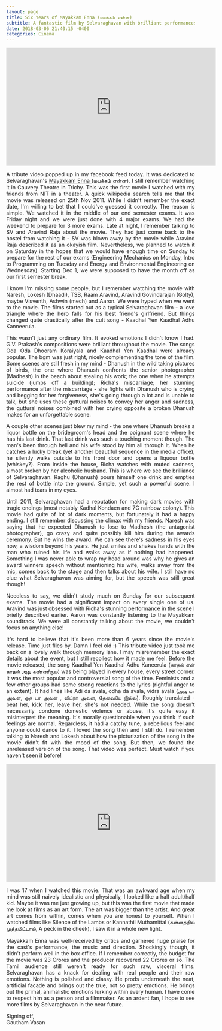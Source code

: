 ```yaml
---
layout: page
title: Six Years of Mayakkam Enna (மயக்கம் என்ன)
subtitle: A fantastic film by Selvaraghavan with brilliant performances from Richa and Dhanush
date: 2018-03-06 21:40:15 -0400
categories: Cinema
---
```


<center><iframe width="560" height="315" src="https://www.youtube.com/embed/H2Z0PCY6Dl0" frameborder="0" allow="autoplay; encrypted-media" allowfullscreen></iframe></center>

<p align="justify"> A tribute video popped up in my facebook feed today. It was dedicated to Selvaraghavan's <a href="https://en.wikipedia.org/wiki/Vaaranam_Aayiram"> Mayakkam Enna </a> (மயக்கம் என்ன). I still remember watching it in Cauvery Theatre in Trichy. This was the first movie I watched with my friends from NIT in a theater. A quick wikipedia search tells me that the movie was released on 25th Nov 2011. While I didn't remember the exact date, I'm willing to bet that I could've guessed it correctly. The reason is simple. We watched it in the middle of our end semester exams. It was Friday night and we were just done with 4 major exams. We had the weekend to prepare for 3 more exams. Late at night, I remember talking to SV and Aravind Raja about the movie. They had just come back to the hostel from watching it - SV was blown away by the movie while Aravind Raja described it as an okayish film. Nevertheless, we planned to watch it on Saturday in the hopes that we would have enough time on Sunday to prepare for the rest of our exams (Engineering Mechanics on Monday, Intro to Programming on Tuesday and Energy and Environmental Engineering on Wednesday). Starting Dec 1, we were supposed to have the month off as our first semester break. </p>

<p align="justify"> I know I'm missing some people, but I remember watching the movie with Naresh, Lokesh (Dhaadi), TSB, Raam Aravind, Aravind Govindarajan (Golty), maybe Visventh, Ashwin (mech) and Aaron. We were hyped when we went to the movie. The films started out as a typical Selvaraghavan film - a love triangle where the hero falls for his best friend's girlfriend. But things changed quite drastically after the cult song - Kaadhal Yen Kaadhal Adhu Kanneerula. </p>  

<p align="justify"> This wasn't just any ordinary film. It evoked emotions I didn't know I had. G.V. Prakash's compositions were brilliant throughout the movie. The songs Oda Oda Dhooram Koraiyala and Kaadhal Yen Kaadhal were already popular. The bgm was just right, nicely complementing the tone of the film. Some scenes are still fresh in my mind - Dhanush in the wild taking pictures of birds, the one where Dhanush confronts the senior photographer (Madhesh) in the beach about stealing his work; the one when he attempts suicide (jumps off a building); Richa's miscarriage; her stunning performance after the miscarriage - she fights with Dhanush who is crying and begging for her forgiveness, she's going through a lot and is unable to talk, but she uses these guttural noises to convey her anger and sadness, the guttural noises combined with her crying opposite a broken Dhanush makes for an unforgettable scene.</p>

<p align="justify">A couple other scenes just blew my mind - the one where Dhanush breaks a liquor bottle on the bridegroom's head and the poignant scene where he has his last drink. That last drink was such a touching moment though. The man's been through hell and his wife stood by him all through it. When he catches a lucky break (yet another beautiful sequence in the media office), he silently walks outside to his front door and opens a liquour bottle (whiskey?). From inside the house, Richa watches with muted sadness, almost broken by her alcoholic husband. This is where we see the brilliance of Selvaraghavan. Raghu (Dhanush) pours himself one drink and empties the rest of bottle into the ground. Simple, yet such a powerful scene. I almost had tears in my eyes. </p>

<p align="justify"> Until 2011, Selvaraghavan had a reputation for making dark movies with tragic endings (most notably Kadhal Kondaen and 7G rainbow colony). This movie had quite of lot of dark moments, but fortunately it had a happy ending. I still remember discussing the climax with my friends. Naresh was saying that he expected Dhanush to lose to Madhesh (the antagonist photographer), go crazy and quite possibly kill him during the awards ceremony. But he wins the award. We can see there's sadness in his eyes now, a wisdom beyond his years. He just smiles and shakes hands with the man who ruined his life and walks away as if nothing had happened. Something I was never able to wrap my head around was why he gives an award winners speech without mentioning his wife, walks away from the mic, comes back to the stage and then talks about his wife. I still have no clue what Selvaraghavan was aiming for, but the speech was still great though! </p>

<p align="justify"> Needless to say, we didn't study much on Sunday for our subsequent exams. The movie had a significant impact on every single one of us. Aravind was just obsessed with Richa's stunning performance in the scene I briefly described earlier. Aaron was constantly listening to the Mayakkam soundtrack. We were all constantly talking about the movie, we couldn't focus on anything else!  </p> 

<p align="justify">It's hard to believe that it's been more than 6 years since the movie's release. Time just flies by. Damn I feel old :) This tribute video just took me back on a lovely walk through memory lane. I may misremember the exact details about the event, but I still recollect how it made me feel. Before the movie released, the song Kaadhal Yen Kaadhal Adhu Kaneerula (காதல் என் காதல் அது கண்ணீருல) was being played in every house, every street corner. It was the most popular and controversial song of the time. Feminists and a few other groups had some strong reactions to the lyrics (rightful anger to an extent). It had lines like Adi da avala, odha da avala, vidra avala (அடி டா அவள, ஓத  டா  அவள , விட்ரா  அவள, தேவையே இல்ல). Roughly translated - beat her, kick her, leave her, she's not needed. While the song doesn't necessarily condone domestic violence or abuse, it's quite easy it misinterpret the meaning. It's morally questionable when you think if such feelings are normal. Regardless, it had a catchy tune, a rebellious feel and anyone could dance to it. I loved the song then and I still do. I remember talking to Naresh and Lokesh about how the picturization of the song in the movie didn't fit with the mood of the song. But then, we found the unreleased version of the song. That video was perfect. Must watch if you haven't seen it before!</p> 

<center><iframe width="560" height="315" src="https://www.youtube.com/embed/EZgts8Qgorg" frameborder="0" allow="autoplay; encrypted-media" allowfullscreen></iframe></center>

<p align="justify">I was 17 when I watched this movie. That was an awkward age when my mind was still naively idealistic and physically, I looked like a half adult/half kid. Maybe it was me just growing up, but this was the first movie that made me look at films as an art form. The art was bigger than the artist. And great art comes from within, comes when you are honest to yourself. When I watched films like Silence of the Lambs or Kannathil Muthamittal (கன்னத்தில் முத்தமிட்டால், A peck in the cheek), I saw it in a whole new light. </p>

<p align="justify">Mayakkam Enna was well-received by critics and garnered huge praise for the cast's performance, the music and direction. Shockingly though, it didn't perform well in the box office. If I remember correctly, the budget for the movie was 23 Crores and the producer recovered 22 Crores or so. The Tamil audience still weren't ready for such raw, visceral films. Selvaraghavan has a knack for dealing with real people and their raw emotions. Nothing is polished and classy. He prods underneath the neat, artificial facade and brings out the true, not so pretty emotions. He brings out the primal, animalistic emotions lurking within every human. I have come to respect him as a person and a filmmaker. As an ardent fan, I hope to see more films by Selvaraghavan in the near future. </p>


<p> Signing off, <br> Gautham Vasan  </p>  